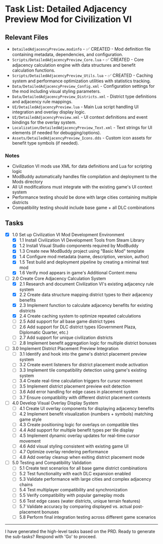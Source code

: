 # Task List: Detailed Adjacency Preview Mod for Civilization VI

## Relevant Files

- `DetailedAdjacencyPreview.modinfo` - ✅ CREATED - Mod definition file containing metadata, dependencies, and configuration.
- `Scripts/DetailedAdjacencyPreview_Core.lua` - ✅ CREATED - Core adjacency calculation engine with data structures and benefit calculation functions.
- `Scripts/DetailedAdjacencyPreview_Utils.lua` - ✅ CREATED - Caching system and performance optimization utilities with statistics tracking.
- `Data/DetailedAdjacencyPreview_Config.xml` - Configuration settings for the mod including visual styling parameters.
- `Data/DetailedAdjacencyPreview_Districts.xml` - District type definitions and adjacency rule mappings.
- `UI/DetailedAdjacencyPreview.lua` - Main Lua script handling UI integration and overlay display logic.
- `UI/DetailedAdjacencyPreview.xml` - UI context definitions and event bindings for the overlay system.
- `Localization/DetailedAdjacencyPreview_Text.xml` - Text strings for UI elements (if needed for debugging/options).
- `Assets/DetailedAdjacencyPreview_Icons.dds` - Custom icon assets for benefit type symbols (if needed).

### Notes

- Civilization VI mods use XML for data definitions and Lua for scripting logic
- ModBuddy automatically handles file compilation and deployment to the Mods directory
- All UI modifications must integrate with the existing game's UI context system
- Performance testing should be done with large cities containing multiple districts
- Compatibility testing should include base game + all DLC combinations

## Tasks

- [x] 1.0 Set up Civilization VI Mod Development Environment
  - [x] 1.1 Install Civilization VI Development Tools from Steam Library
  - [x] 1.2 Install Visual Studio components required by ModBuddy
  - [x] 1.3 Create new ModBuddy project using "Basic Mod" template
  - [x] 1.4 Configure mod metadata (name, description, version, author)
  - [x] 1.5 Test build and deployment pipeline by creating a minimal test mod
  - [x] 1.6 Verify mod appears in game's Additional Content menu

- [ ] 2.0 Create Core Adjacency Calculation System
  - [x] 2.1 Research and document Civilization VI's existing adjacency rule system
  - [x] 2.2 Create data structure mapping district types to their adjacency benefits
  - [x] 2.3 Implement function to calculate adjacency benefits for existing districts
  - [x] 2.4 Create caching system to optimize repeated calculations
  - [ ] 2.5 Add support for all base game district types
  - [ ] 2.6 Add support for DLC district types (Government Plaza, Diplomatic Quarter, etc.)
  - [ ] 2.7 Add support for unique civilization districts
  - [ ] 2.8 Implement benefit aggregation logic for multiple district bonuses

- [ ] 3.0 Implement District Placement Preview Integration
  - [ ] 3.1 Identify and hook into the game's district placement preview system
  - [ ] 3.2 Create event listeners for district placement mode activation
  - [ ] 3.3 Implement tile compatibility detection using game's existing system
  - [ ] 3.4 Create real-time calculation triggers for cursor movement
  - [ ] 3.5 Implement district placement preview exit detection
  - [ ] 3.6 Add error handling for edge cases in placement system
  - [ ] 3.7 Ensure compatibility with different district placement contexts

- [ ] 4.0 Develop Visual Overlay Display System
  - [ ] 4.1 Create UI overlay components for displaying adjacency benefits
  - [ ] 4.2 Implement benefit visualization (numbers + symbols) matching game style
  - [ ] 4.3 Create positioning logic for overlays on compatible tiles
  - [ ] 4.4 Add support for multiple benefit types per tile display
  - [ ] 4.5 Implement dynamic overlay updates for real-time cursor movement
  - [ ] 4.6 Add visual styling consistent with existing game UI
  - [ ] 4.7 Optimize overlay rendering performance
  - [ ] 4.8 Add overlay cleanup when exiting district placement mode

- [ ] 5.0 Testing and Compatibility Validation
  - [ ] 5.1 Create test scenarios for all base game district combinations
  - [ ] 5.2 Test functionality with each DLC expansion enabled
  - [ ] 5.3 Validate performance with large cities and complex adjacency chains
  - [ ] 5.4 Test multiplayer compatibility and synchronization
  - [ ] 5.5 Verify compatibility with popular gameplay mods
  - [ ] 5.6 Test edge cases (water districts, unique terrain features)
  - [ ] 5.7 Validate accuracy by comparing displayed vs. actual post-placement bonuses
  - [ ] 5.8 Perform final integration testing across different game scenarios

---

I have generated the high-level tasks based on the PRD. Ready to generate the sub-tasks? Respond with 'Go' to proceed. 